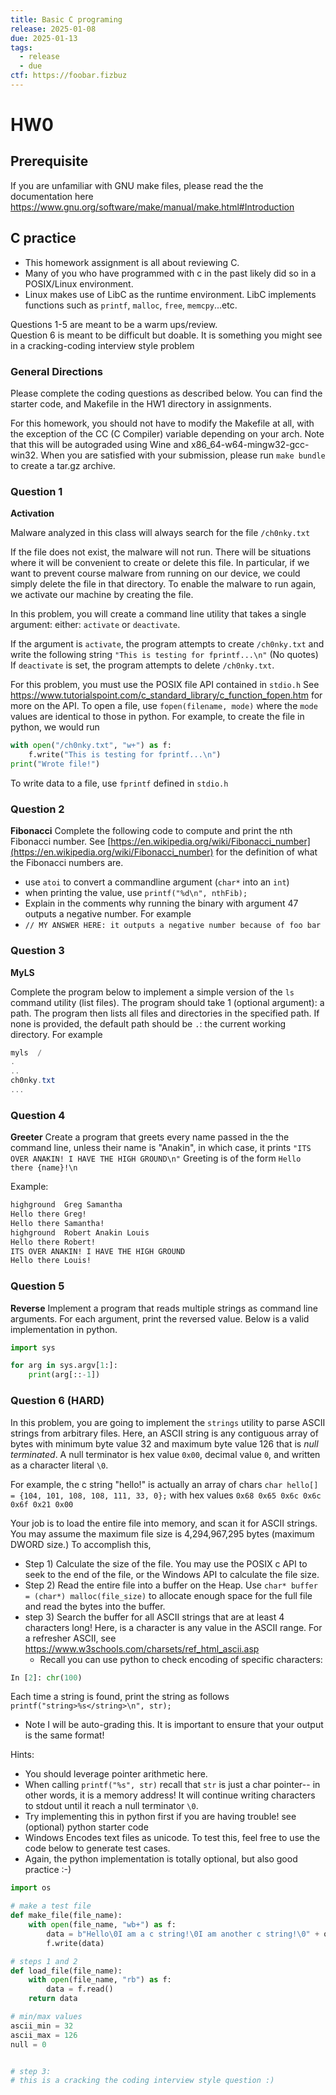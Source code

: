 ```yaml
---
title: Basic C programing
release: 2025-01-08
due: 2025-01-13
tags:
  - release
  - due
ctf: https://foobar.fizbuz
---
```

# HW0
## Prerequisite
If you are unfamiliar with GNU make files, please read the the documentation here  https://www.gnu.org/software/make/manual/make.html#Introduction


## C practice 
- This homework assignment is all about reviewing C.  
- Many of you who have programmed with c in the past likely did so in a POSIX/Linux environment. 
- Linux makes use of LibC as the runtime environment. LibC  implements functions such as `printf`, `malloc`, `free`, `memcpy`...etc.




Questions 1-5 are meant to be a warm ups/review.  
Question 6 is meant to be difficult but doable. It is something you might see in a cracking-coding interview style problem

### General Directions
Please complete the coding questions as described below. You can find the starter code, and Makefile in the HW1 directory in assignments. 

For this homework, you should not have to modify the Makefile at all, with the exception of the CC (C Compiler) variable depending on your arch.  Note that this will be autograded using Wine and x86_64-w64-mingw32-gcc-win32. 
When you are satisfied with your submission, please run `make bundle` to create a tar.gz archive. 

### Question 1

**Activation**

Malware analyzed in this class will always search for the file `/ch0nky.txt`

If the file does not exist, the malware will not run. There will be situations where it will be convenient to create or  delete this file. In particular, if we  want to prevent course malware from running on our device, we could simply delete the file in that directory. To enable the malware to run again, we activate our machine by creating the file. 

In this problem, you will create a command line utility that takes a single argument: either: `activate` or `deactivate`.

If the argument is `activate`,  the program attempts to create  `/ch0nky.txt` and write the following string  `"This is testing for fprintf...\n"` (No quotes)
If `deactivate` is set, the program attempts to delete  `/ch0nky.txt`. 

For this problem, you must use the POSIX file API contained in `stdio.h`
See https://www.tutorialspoint.com/c_standard_library/c_function_fopen.htm for more on the API. 
To open a file, use `fopen(filename, mode)` where the `mode` values are identical to those in python.  For example, to create the file in python, we would run 

```python
with open("/ch0nky.txt", "w+") as f:
	f.write("This is testing for fprintf...\n")
print("Wrote file!")
```

To write data to a file, use `fprintf` defined in  `stdio.h`

### Question 2
**Fibonacci** 
Complete the following code to compute and print  the nth Fibonacci number.
See [https://en.wikipedia.org/wiki/Fibonacci_number](https://en.wikipedia.org/wiki/Fibonacci_number) for the definition of what the Fibonacci numbers are.  
- use `atoi` to convert a commandline argument (`char*` into an `int`)
- when printing the value, use `printf("%d\n", nthFib);`
- Explain in the comments why running the binary with argument 47 outputs a negative number. For example 
- `// MY ANSWER HERE: it outputs a negative number because of foo bar`


### Question 3
**MyLS**

Complete the program below to implement a simple version of the `ls` command utility (list files). 
The program should take 1 (optional argument): a path. 
The program then lists all files and directories in the specified path. If none is provided, the default path should be `.`: the current working directory. 
For example 
```powershell
myls  /
.
..
ch0nky.txt
...
```


### Question 4
**Greeter**
Create a program that greets every name passed in the the command line, unless their name is "Anakin", in which case, it prints `"ITS OVER ANAKIN! I HAVE THE HIGH GROUND\n"`
Greeting is of the form `Hello there {name}!\n`

Example: 
```bash
highground  Greg Samantha       
Hello there Greg!
Hello there Samantha!
highground  Robert Anakin Louis
Hello there Robert!
ITS OVER ANAKIN! I HAVE THE HIGH GROUND
Hello there Louis!
```


### Question 5
**Reverse**
Implement a program that reads multiple strings as command line arguments. For each argument, print the reversed value. 
Below is a valid implementation in python.

```python
import sys

for arg in sys.argv[1:]:
	print(arg[::-1])

```


### Question 6 (HARD)
In this problem, you are going to implement the `strings`  utility to parse ASCII strings from arbitrary files.
Here, an ASCII string is any contiguous array of bytes  with minimum byte value 32 and maximum byte value 126 that is *null terminated*. A null terminator is hex value `0x00`, decimal value `0`, and written as a character  literal  `\0`. 

For example, the c string "hello!" is actually an array of chars `char hello[] = {104, 101, 108, 108, 111, 33, 0};` with hex values `0x68 0x65 0x6c 0x6c 0x6f 0x21 0x00`

Your job is to load the entire file into memory,  and scan it for ASCII strings.
You may assume the maximum file size is 4,294,967,295  bytes (maximum DWORD size.)
To accomplish this, 
- Step 1) Calculate the size of the file. You may use the POSIX c API to seek to the end of the file,  or the Windows API  to calculate the file size.
- Step 2) Read the entire file into a buffer on the Heap. Use `char* buffer = (char*) malloc(file_size)` to allocate enough space for the full file and read the bytes into the buffer.
- step 3) Search the buffer for all ASCII strings  that are at least 4 characters long! Here, is a character is any value in the ASCII range.  For a refresher ASCII, see https://www.w3schools.com/charsets/ref_html_ascii.asp
	-	Recall you can use python to check encoding of specific characters:
```python
In [2]: chr(100)                                                                   Out[2]: 'd'                                                                       In [3]: ord('d')                                                                   Out[3]: 100                                                                       
```
Each time a string is found, print the string as follows `printf("string>%s</string>\n", str);`
- Note I will be auto-grading this. It is important to ensure that your output is the same format!

Hints:
- You should leverage pointer arithmetic here.
- When calling `printf("%s", str)` recall that `str` is just a char pointer-- in other words, it is a memory address! It will continue writing characters to stdout until it reach a null terminator `\0`.
- Try implementing this in python first if you are having trouble!  see (optional) python starter code 
- Windows Encodes text files as unicode. To test this, feel free to use the code below to generate test cases. 
- Again, the python implementation is totally optional, but also good practice :-)

```python
import os

# make a test file 
def make_file(file_name):
    with open(file_name, "wb+") as f:
        data = b"Hello\0I am a c string!\0I am another c string!\0" + os.urandom(500) + b"I am another c string!\0"
        f.write(data)

# steps 1 and 2 
def load_file(file_name):
    with open(file_name, "rb") as f:
        data = f.read()
    return data

# min/max values
ascii_min = 32
ascii_max = 126
null = 0


# step 3:
# this is a cracking the coding interview style question :)

``` 

